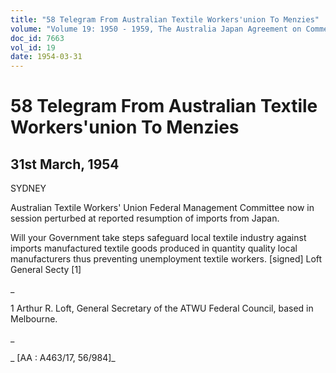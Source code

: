 ```yaml
---
title: "58 Telegram From Australian Textile Workers'union To Menzies"
volume: "Volume 19: 1950 - 1959, The Australia Japan Agreement on Commerce"
doc_id: 7663
vol_id: 19
date: 1954-03-31
---
```


# 58 Telegram From Australian Textile Workers'union To Menzies

## 31st March, 1954

SYDNEY

Australian Textile Workers' Union Federal Management Committee now in session perturbed at reported resumption of imports from Japan.

Will your Government take steps safeguard local textile industry against imports manufactured textile goods produced in quantity quality local manufacturers thus preventing unemployment textile workers. [signed] Loft General Secty [1]

_

1 Arthur R. Loft, General Secretary of the ATWU Federal Council, based in Melbourne.

_

_ [AA : A463/17, 56/984]_

